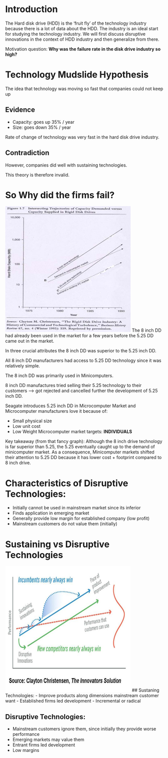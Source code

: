 # Introduction
The Hard disk drive (HDD) is the ‘fruit fly’ of the technology industry because there is a lot of data about the HDD. The industry is an ideal start for studying the technology industry. We will first discuss disruptive innovations in the context of HDD industry and then generalize from there.

Motivation question: __Why was the failure rate in the disk drive industry so high?__

# Technology Mudslide Hypothesis
The idea that technology was moving so fast that companies could not keep up

## Evidence
- Capacity: goes up 35% / year
- Size: goes down 35% / year

Rate of change of technology was very fast in the hard disk drive industry.

## Contradiction
However, companies did well with sustaining technologies.

This theory is therefore invalid.

# So Why did the firms fail?
<img src="img/disruptive_technology_1.jpg" width="400px" height="400px"/>
The 8 inch DD had already been used in the market for a few years before the 5.25 DD came out in the market.

In three crucial attributes the 8 inch DD was superior to the 5.25 inch DD.

All 8 inch DD manufacturers had access to 5.25 DD technology since it was relatively simple.

The 8 inch DD was primarily used in Minicomputers.

8 inch DD manufactures tried selling their 5.25 technology to their customers --> got rejected and cancelled further the development of 5.25 inch DD.

Seagate introduces 5.25 inch DD in Microcomputer Market and Microcomputer manufacturers love it because of:
- Small physical size
- Low unit cost
- Low Weight
Microcomputer market targets: __INDIVIDUALS__

Key takeaway (from that fancy graph):
Although the 8 inch drive technology is far superior than 5.25, the 5.25 eventually caught up to the demand of minicomputer market. As a consequence, Minicomputer markets shifted their attention to 5.25 DD because it has lower cost + footprint compared to 8 inch drive. 

# Characteristics of Disruptive Technologies:
- Initially cannot be used in mainstream market since its inferior
- Finds application in emerging market
- Generally provide low margin for established company (low profit)
- Mainstream customers do not value them (initially)

# Sustaining vs Disruptive Technologies
<img src="img/disruptive_technology_2.jpg" width="400px" height="400px"/>
## Sustaning Technologies:
- Improve products along dimensions mainstream customer want
- Established firms led development
- Incremental or radical

## Disruptive Technologies:
- Mainstream customers ignore them, since initially they provide worse performance
- Emerging markets may value them
- Entrant firms led development
- Low margins


